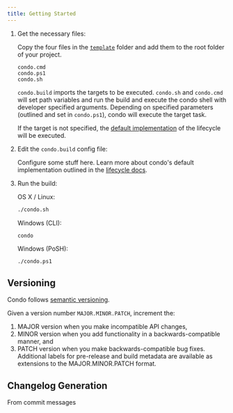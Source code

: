 ```yaml
---
title: Getting Started
---
```


1. Get the necessary files:

    Copy the four files in the [`template`][template] folder and add them to the root folder of your project.

    ```condo.build
    condo.cmd
    condo.ps1
    condo.sh
    ```

    `condo.build` imports the targets to be executed.
    `condo.sh` and `condo.cmd` will set path variables and run the build and execute the condo shell with developer
    specified arguments. Depending on specified parameters (outlined and set in `condo.ps1`), condo will execute the
    target task.

    If the target is not specified, the [default implementation][lifecycle] of the lifecycle will be executed.

2. Edit the `condo.build` config file:

    Configure some stuff here. Learn more about condo's default implementation outlined in the
    [lifecycle docs][lifecycle].

3. Run the build:

	OS X / Linux:

	```bash
	./condo.sh
	```

	Windows (CLI):

	```cmd
	condo
	```

	Windows (PoSH):
	```posh
	./condo.ps1
	```

## Versioning

Condo follows [semantic versioning].

Given a version number `MAJOR.MINOR.PATCH`, increment the:

1. MAJOR version when you make incompatible API changes,
2. MINOR version when you add functionality in a backwards-compatible manner, and
3. PATCH version when you make backwards-compatible bug fixes. Additional labels for pre-release and build metadata are
    available as extensions to the MAJOR.MINOR.PATCH format.

## Changelog Generation

From commit messages

[template]: (../../template)
[lifecycle]: (../concepts/lifecycle.md)
[semantic versioning]: https://semver.org/
